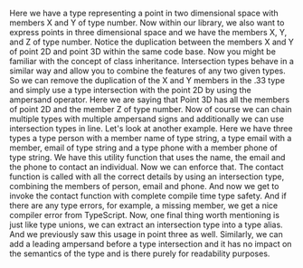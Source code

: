 Here we have a type representing a point in two dimensional space with members X and Y of type number.
Now within our library, we also want to express points in three dimensional space and we have the members
X, Y, and Z of type number.
Notice the duplication between the members X and Y of point 2D and point 3D within the same code base.
Now you might be familiar with the concept of class inheritance.
Intersection types behave in a similar way and allow you to combine the features of any two given types.
So we can remove the duplication of the X and Y members in the .33 type and simply use a type intersection
with the point 2D by using the ampersand operator.
Here we are saying that Point 3D has all the members of point 2D and the member Z of type number.
Now of course we can chain multiple types with multiple ampersand signs and additionally we can use
intersection types in line.
Let's look at another example.
Here we have three types a type person with a member name of type string, a type email with a member,
email of type string and a type phone with a member phone of type string.
We have this utility function that uses the name, the email and the phone to contact an individual.
Now we can enforce that.
The contact function is called with all the correct details by using an intersection type, combining
the members of person, email and phone.
And now we get to invoke the contact function with complete compile time type safety.
And if there are any type errors, for example, a missing member, we get a nice compiler error from
TypeScript.
Now, one final thing worth mentioning is just like type unions, we can extract an intersection type
into a type alias.
And we previously saw this usage in point three as well.
Similarly, we can add a leading ampersand before a type intersection and it has no impact on the semantics
of the type and is there purely for readability purposes.
